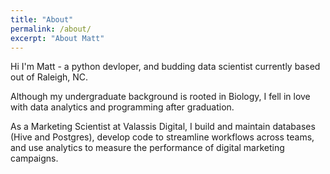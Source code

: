```yaml
---
title: "About"
permalink: /about/
excerpt: "About Matt"
---
```


Hi I'm Matt - a python devloper, and budding data scientist currently based out of Raleigh, NC.

Although my undergraduate background is rooted in Biology, I fell in love with data analytics and programming after graduation.

As a Marketing Scientist at Valassis Digital, I build and maintain databases (Hive and Postgres), develop code to streamline workflows across teams, and use analytics to measure the performance of digital marketing campaigns.